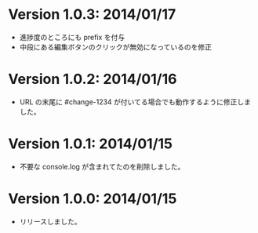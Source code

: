 Version 1.0.3: 2014/01/17
=========================
* 進捗度のところにも prefix を付与
* 中段にある編集ボタンのクリックが無効になっているのを修正

Version 1.0.2: 2014/01/16
=========================
* URL の末尾に #change-1234 が付いてる場合でも動作するように修正しました。

Version 1.0.1: 2014/01/15
=========================
* 不要な console.log が含まれてたのを削除しました。

Version 1.0.0: 2014/01/15
=========================
* リリースしました。
